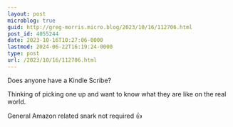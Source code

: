 ```yaml
---
layout: post
microblog: true
guid: http://greg-morris.micro.blog/2023/10/16/112706.html
post_id: 4055244
date: 2023-10-16T10:27:06-0000
lastmod: 2024-06-22T16:19:24-0000
type: post
url: /2023/10/16/112706.html
---
```

Does anyone have a Kindle Scribe?

Thinking of picking one up and want to know what they are like on the real world. 

General Amazon related snark not required 👍
